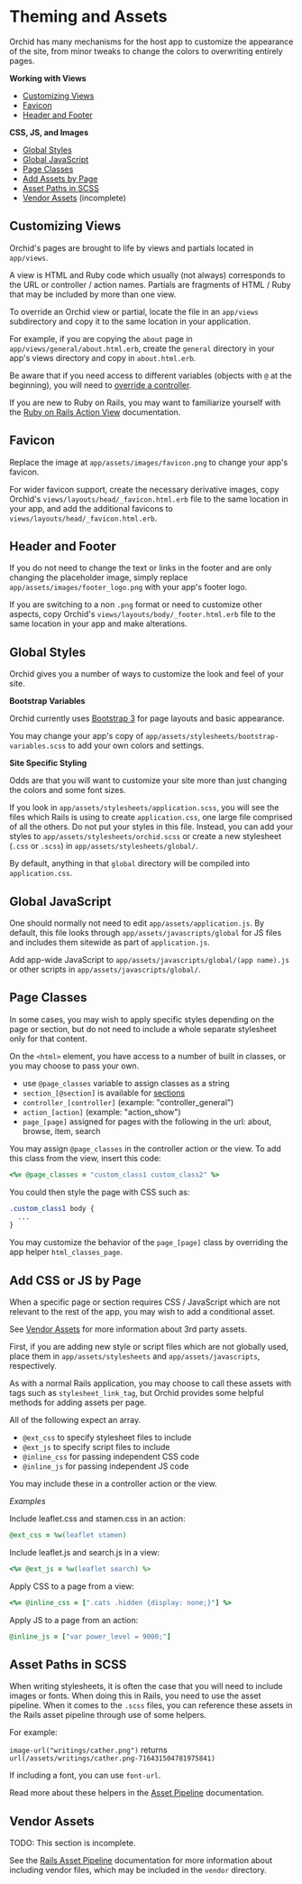 # Theming and Assets

Orchid has many mechanisms for the host app to customize the appearance of
the site, from minor tweaks to change the colors to overwriting entirely pages.

__Working with Views__

- [Customizing Views](#customizing-views)
- [Favicon](#favicon)
- [Header and Footer](#header-and-footer)

__CSS, JS, and Images__

- [Global Styles](#global-styles)
- [Global JavaScript](#global-javascript)
- [Page Classes](#page-classes)
- [Add Assets by Page](#add-assets-by-page)
- [Asset Paths in SCSS](#asset-paths-in-scss)
- [Vendor Assets](#vendor-assets) (incomplete)

## Customizing Views

Orchid's pages are brought to life by views and partials located in `app/views`.

A view is HTML and Ruby code which usually (not always) corresponds to the URL or
controller / action names. Partials are fragments of HTML / Ruby that may be
included by more than one view.

To override an Orchid view or partial, locate the file in an `app/views`
subdirectory and copy it to the same location in your application.

For example, if you are copying the `about` page in
`app/views/general/about.html.erb`, create the `general` directory in your
app's views directory and copy in `about.html.erb`.

Be aware that if you need access to different variables (objects with `@`
at the beginning), you will need to [override a controller](#TODO).

If you are new to Ruby on Rails, you may want to familiarize yourself with the
[Ruby on Rails Action View](https://guides.rubyonrails.org/action_view_overview.html) documentation.

## Favicon

Replace the image at `app/assets/images/favicon.png` to change your app's
favicon.

For wider favicon support, create the necessary derivative images, copy Orchid's
`views/layouts/head/_favicon.html.erb` file to the same location in your app,
and add the additional favicons to `views/layouts/head/_favicon.html.erb`.

## Header and Footer

If you do not need to change the text or links in the footer and are only
changing the placeholder image, simply replace `app/assets/images/footer_logo.png`
with your app's footer logo.

If you are switching to a non `.png` format or need to customize other aspects,
copy Orchid's `views/layouts/body/_footer.html.erb` file to the same location in
your app and make alterations.

## Global Styles

Orchid gives you a number of ways to customize the look and feel of your site.

__Bootstrap Variables__

Orchid currently uses [Bootstrap 3](https://getbootstrap.com/docs/3.3/)
for page layouts and basic appearance.

You may change your app's copy of `app/assets/stylesheets/bootstrap-variables.scss`
to add your own colors and settings.

__Site Specific Styling__

Odds are that you will want to customize your site more than just changing
the colors and some font sizes.

If you look in `app/assets/stylesheets/application.scss`, you will see
the files which Rails is using to create `application.css`, one large file
comprised of all the others. Do not put your styles in this file. Instead,
you can add your styles to `app/assets/stylesheets/orchid.scss` or create a new
stylesheet (`.css` or `.scss`) in `app/assets/stylesheets/global/`.

By default, anything in that `global` directory will be compiled into `application.css`.

## Global JavaScript

One should normally not need to edit `app/assets/application.js`. By default,
this file looks through `app/assets/javascripts/global` for JS files
and includes them sitewide as part of `application.js`.

Add app-wide JavaScript to `app/assets/javascripts/global/(app name).js` or
other scripts in `app/assets/javascripts/global/`.

## Page Classes

In some cases, you may wish to apply specific styles depending on the page or
section, but do not need to include a whole separate stylesheet only for that content.

On the `<html>` element, you have access to a number of built in classes, or
you may choose to pass your own.

- use `@page_classes` variable to assign classes as a string
- `section_[@section]` is available for [sections](#sections)
- `controller_[controller]` (example: "controller_general")
- `action_[action]` (example: "action_show")
- `page_[page]` assigned for pages with the following in the url: about, browse, item, search

You may assign `@page_classes` in the controller action or the view. To add this class from the view, insert this code:

```ruby
<%= @page_classes = "custom_class1 custom_class2" %>
```

You could then style the page with CSS such as:

```css
.custom_class1 body {
  ...
}
```

You may customize the behavior of the `page_[page]` class by overriding the app helper `html_classes_page`.

## Add CSS or JS by Page

When a specific page or section requires CSS / JavaScript which are not relevant
to the rest of the app, you may wish to add a conditional asset.

See [Vendor Assets](#vendor-assets) for more information about 3rd party assets.

First, if you are adding new style or script files which are not globally used,
place them in `app/assets/stylesheets` and `app/assets/javascripts`, respectively.

As with a normal Rails application, you may choose to call these assets with tags
such as `stylesheet_link_tag`, but Orchid provides some helpful methods for
adding assets per page.

All of the following expect an array.

- `@ext_css` to specify stylesheet files to include
- `@ext_js` to specify script files to include
- `@inline_css` for passing independent CSS code
- `@inline_js` for passing independent JS code

You may include these in a controller action or the view.

_Examples_

Include leaflet.css and stamen.css in an action:

```ruby
@ext_css = %w(leaflet stamen)
```

Include leaflet.js and search.js in a view:

```ruby
<%= @ext_js = %w(leaflet search) %>
```

Apply CSS to a page from a view:

```ruby
<%= @inline_css = [".cats .hidden {display: none;}"] %>
```

Apply JS to a page from an action:

```ruby
@inline_js = ["var power_level = 9000;"]
```

## Asset Paths in SCSS

When writing stylesheets, it is often the case that you will need to include
images or fonts. When doing this in Rails, you need to use the asset pipeline.
When it comes to the `.scss` files, you can reference these assets in the Rails
asset pipeline through use of some helpers.

For example:

`image-url("writings/cather.png")` returns `url(/assets/writings/cather.png-716431504781975841)`

If including a font, you can use `font-url`.

Read more about these helpers in the
[Asset Pipeline](https://guides.rubyonrails.org/asset_pipeline.html#css-and-sass) documentation.

## Vendor Assets

TODO: This section is incomplete.

See the [Rails Asset Pipeline](https://guides.rubyonrails.org/asset_pipeline.html#asset-organization)
documentation for more information about including vendor files, which may be
included in the `vendor` directory.
